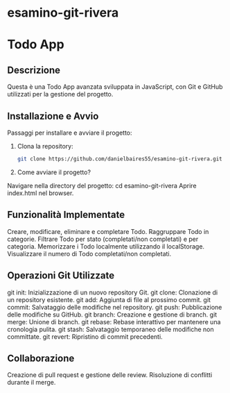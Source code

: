 # esamino-git-rivera
# Todo App

## Descrizione
Questa è una Todo App avanzata sviluppata in JavaScript, con Git e GitHub utilizzati per la gestione del progetto.

## Installazione e Avvio
Passaggi per installare e avviare il progetto:

1. Clona la repository:
   ```bash
   git clone https://github.com/danielbaires55/esamino-git-rivera.git

2. Come avviare il progetto?

Navigare nella directory del progetto:
cd esamino-git-rivera
Aprire index.html nel browser.


## Funzionalità Implementate
Creare, modificare, eliminare e completare Todo.
Raggruppare Todo in categorie.
Filtrare Todo per stato (completati/non completati) e per categoria.
Memorizzare i Todo localmente utilizzando il localStorage.
Visualizzare il numero di Todo completati/non completati.

## Operazioni Git Utilizzate
git init: Inizializzazione di un nuovo repository Git.
git clone: Clonazione di un repository esistente.
git add: Aggiunta di file al prossimo commit.
git commit: Salvataggio delle modifiche nel repository.
git push: Pubblicazione delle modifiche su GitHub.
git branch: Creazione e gestione di branch.
git merge: Unione di branch.
git rebase: Rebase interattivo per mantenere una cronologia pulita.
git stash: Salvataggio temporaneo delle modifiche non committate.
git revert: Ripristino di commit precedenti.

## Collaborazione
Creazione di pull request e gestione delle review.
Risoluzione di conflitti durante il merge.